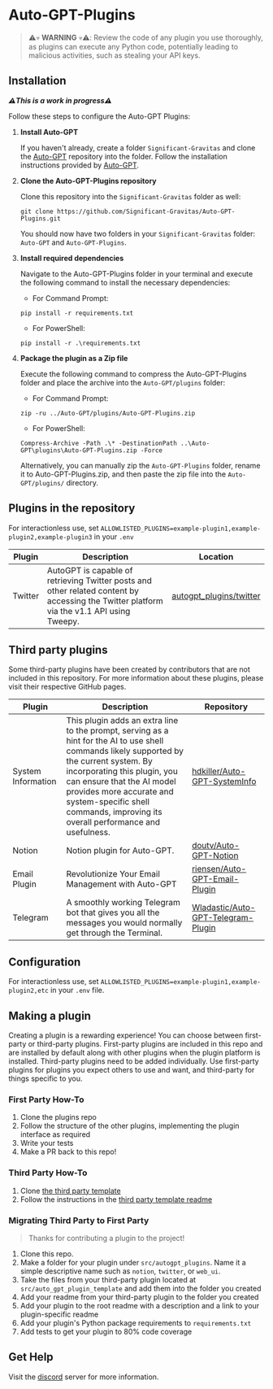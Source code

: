 # Auto-GPT-Plugins

> ⚠️💀 **WARNING** 💀⚠️:
> Review the code of any plugin you use thoroughly, as plugins can execute any Python code, potentially leading to malicious activities, such as stealing your API keys.

## Installation

**_⚠️This is a work in progress⚠️_**

Follow these steps to configure the Auto-GPT Plugins:

1. **Install Auto-GPT**

   If you haven't already, create a folder `Significant-Gravitas` and clone the [Auto-GPT](https://github.com/Significant-Gravitas/Auto-GPT) repository into the folder. Follow the installation instructions provided by [Auto-GPT](https://github.com/Significant-Gravitas/Auto-GPT).

1. **Clone the Auto-GPT-Plugins repository**

   Clone this repository into the `Significant-Gravitas` folder as well:
   ```
   git clone https://github.com/Significant-Gravitas/Auto-GPT-Plugins.git
   ```
   You should now have two folders in your `Significant-Gravitas` folder: `Auto-GPT` and `Auto-GPT-Plugins`.

1. **Install required dependencies**

   Navigate to the Auto-GPT-Plugins folder in your terminal and execute the following command to install the necessary dependencies:

   - For Command Prompt:
   ```
   pip install -r requirements.txt
   ```
   
   - For PowerShell:
   ```
   pip install -r .\requirements.txt
   ```

1. **Package the plugin as a Zip file**

   Execute the following command to compress the Auto-GPT-Plugins folder and place the archive into the `Auto-GPT/plugins` folder:

   - For Command Prompt:
   ```
   zip -ru ../Auto-GPT/plugins/Auto-GPT-Plugins.zip
   ```
   
   - For PowerShell:
   ```
   Compress-Archive -Path .\* -DestinationPath ..\Auto-GPT\plugins\Auto-GPT-Plugins.zip -Force
   ```

   Alternatively, you can manually zip the `Auto-GPT-Plugins` folder, rename it to Auto-GPT-Plugins.zip, and then paste the zip file into the `Auto-GPT/plugins/` directory.


## Plugins in the repository

For interactionless use, set `ALLOWLISTED_PLUGINS=example-plugin1,example-plugin2,example-plugin3` in your `.env`

| Plugin  | Description | Location |
|---------|-------------|----------|
| Twitter | AutoGPT is capable of retrieving Twitter posts and other related content by accessing the Twitter platform via the v1.1 API using Tweepy.| [autogpt_plugins/twitter](https://github.com/Significant-Gravitas/Auto-GPT-Plugins/tree/master/src/autogpt_plugins/twitter)

## Third party plugins

Some third-party plugins have been created by contributors that are not included in this repository. For more information about these plugins, please visit their respective GitHub pages.

| Plugin           | Description     | Repository |
|------------------|-----------------|------------|
| System Information | This plugin adds an extra line to the prompt, serving as a hint for the AI to use shell commands likely supported by the current system. By incorporating this plugin, you can ensure that the AI model provides more accurate and system-specific shell commands, improving its overall performance and usefulness. | [hdkiller/Auto-GPT-SystemInfo](https://github.com/hdkiller/Auto-GPT-SystemInfo) |
| Notion           | Notion plugin for Auto-GPT.  | [doutv/Auto-GPT-Notion](https://github.com/doutv/Auto-GPT-Notion) |
| Email Plugin     | Revolutionize Your Email Management with Auto-GPT | [riensen/Auto-GPT-Email-Plugin](https://github.com/riensen/Auto-GPT-Email-Plugin) |
| Telegram         | A smoothly working Telegram bot that gives you all the messages you would normally get through the Terminal. | [Wladastic/Auto-GPT-Telegram-Plugin](https://github.com/Wladastic/Auto-GPT-Telegram-Plugin) |

## Configuration

For interactionless use, set `ALLOWLISTED_PLUGINS=example-plugin1,example-plugin2,etc` in your `.env` file.

## Making a plugin

Creating a plugin is a rewarding experience! You can choose between first-party or third-party plugins. First-party plugins are included in this repo and are installed by default along with other plugins when the plugin platform is installed. Third-party plugins need to be added individually. Use first-party plugins for plugins you expect others to use and want, and third-party for things specific to you.

### First Party How-To

1. Clone the plugins repo
1. Follow the structure of the other plugins, implementing the plugin interface as required
1. Write your tests
1. Make a PR back to this repo!

### Third Party How-To

1. Clone [the third party template](https://github.com/Significant-Gravitas/Auto-GPT-Plugin-Template)
1. Follow the instructions in the [third party template readme](https://github.com/Significant-Gravitas/Auto-GPT-Plugin-Template)

### Migrating Third Party to First Party

> Thanks for contributing a plugin to the project!

1. Clone this repo.
1. Make a folder for your plugin under `src/autogpt_plugins`. Name it a simple descriptive name such as `notion`, `twitter`, or `web_ui`.
1. Take the files from your third-party plugin located at `src/auto_gpt_plugin_template` and add them into the folder you created
1. Add your readme from your third-party plugin to the folder you created
1. Add your plugin to the root readme with a description and a link to your plugin-specific readme
1. Add your plugin's Python package requirements to `requirements.txt`
1. Add tests to get your plugin to 80% code coverage

## Get Help

Visit the [discord](https://discord.gg/autogpt) server for more information.
